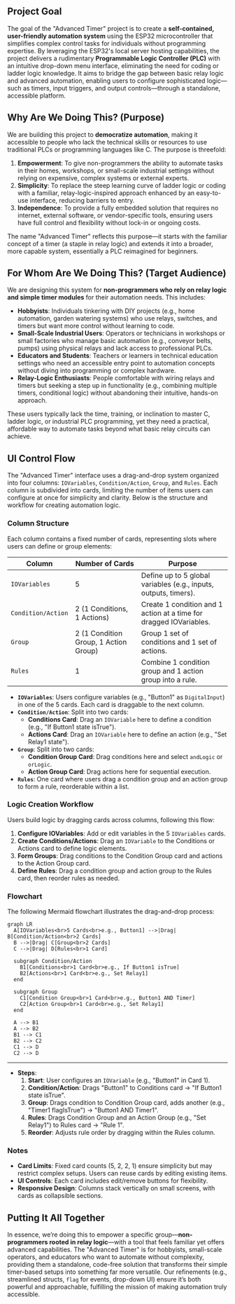 ## Project Goal

The goal of the "Advanced Timer" project is to create a **self-contained, user-friendly automation system** using the ESP32 microcontroller that simplifies complex control tasks for individuals without programming expertise. By leveraging the ESP32's local server hosting capabilities, the project delivers a rudimentary **Programmable Logic Controller (PLC)** with an intuitive drop-down menu interface, eliminating the need for coding or ladder logic knowledge. It aims to bridge the gap between basic relay logic and advanced automation, enabling users to configure sophisticated logic—such as timers, input triggers, and output controls—through a standalone, accessible platform.

## Why Are We Doing This? (Purpose)

We are building this project to **democratize automation**, making it accessible to people who lack the technical skills or resources to use traditional PLCs or programming languages like C. The purpose is threefold:

1. **Empowerment**: To give non-programmers the ability to automate tasks in their homes, workshops, or small-scale industrial settings without relying on expensive, complex systems or external experts.
2. **Simplicity**: To replace the steep learning curve of ladder logic or coding with a familiar, relay-logic-inspired approach enhanced by an easy-to-use interface, reducing barriers to entry.
3. **Independence**: To provide a fully embedded solution that requires no internet, external software, or vendor-specific tools, ensuring users have full control and flexibility without lock-in or ongoing costs.

The name "Advanced Timer" reflects this purpose—it starts with the familiar concept of a timer (a staple in relay logic) and extends it into a broader, more capable system, essentially a PLC reimagined for beginners.

## For Whom Are We Doing This? (Target Audience)

We are designing this system for **non-programmers who rely on relay logic and simple timer modules** for their automation needs. This includes:

- **Hobbyists**: Individuals tinkering with DIY projects (e.g., home automation, garden watering systems) who use relays, switches, and timers but want more control without learning to code.
- **Small-Scale Industrial Users**: Operators or technicians in workshops or small factories who manage basic automation (e.g., conveyor belts, pumps) using physical relays and lack access to professional PLCs.
- **Educators and Students**: Teachers or learners in technical education settings who need an accessible entry point to automation concepts without diving into programming or complex hardware.
- **Relay-Logic Enthusiasts**: People comfortable with wiring relays and timers but seeking a step up in functionality (e.g., combining multiple timers, conditional logic) without abandoning their intuitive, hands-on approach.

These users typically lack the time, training, or inclination to master C, ladder logic, or industrial PLC programming, yet they need a practical, affordable way to automate tasks beyond what basic relay circuits can achieve.

## UI Control Flow

The "Advanced Timer" interface uses a drag-and-drop system organized into four columns: `IOVariables`, `Condition/Action`, `Group`, and `Rules`. Each column is subdivided into cards, limiting the number of items users can configure at once for simplicity and clarity. Below is the structure and workflow for creating automation logic.

### Column Structure

Each column contains a fixed number of cards, representing slots where users can define or group elements:

| **Column**         | **Number of Cards** | **Purpose**                                                                 |
|---------------------|---------------------|-----------------------------------------------------------------------------|
| `IOVariables`      | 5                   | Define up to 5 global variables (e.g., inputs, outputs, timers).           |
| `Condition/Action` | 2 (1 Conditions, 1 Actions) | Create 1 condition and 1 action at a time for dragged IOVariables. |
| `Group`            | 2 (1 Condition Group, 1 Action Group) | Group 1 set of conditions and 1 set of actions.          |
| `Rules`            | 1                   | Combine 1 condition group and 1 action group into a rule.                  |

- **`IOVariables`**: Users configure variables (e.g., "Button1" as `DigitalInput`) in one of the 5 cards. Each card is draggable to the next column.
- **`Condition/Action`**: Split into two cards:
  - **Conditions Card**: Drag an `IOVariable` here to define a condition (e.g., "If Button1 state isTrue").
  - **Actions Card**: Drag an `IOVariable` here to define an action (e.g., "Set Relay1 state").
- **`Group`**: Split into two cards:
  - **Condition Group Card**: Drag conditions here and select `andLogic` or `orLogic`.
  - **Action Group Card**: Drag actions here for sequential execution.
- **`Rules`**: One card where users drag a condition group and an action group to form a rule, reorderable within a list.

### Logic Creation Workflow

Users build logic by dragging cards across columns, following this flow:

1. **Configure IOVariables**: Add or edit variables in the 5 `IOVariables` cards.
2. **Create Conditions/Actions**: Drag an `IOVariable` to the Conditions or Actions card to define logic elements.
3. **Form Groups**: Drag conditions to the Condition Group card and actions to the Action Group card.
4. **Define Rules**: Drag a condition group and action group to the Rules card, then reorder rules as needed.

### Flowchart

The following Mermaid flowchart illustrates the drag-and-drop process:

```mermaid
graph LR
  A[IOVariables<br>5 Cards<br>e.g., Button1] -->|Drag| B[Condition/Action<br>2 Cards]
  B -->|Drag| C[Group<br>2 Cards]
  C -->|Drag| D[Rules<br>1 Card]
  
  subgraph Condition/Action
    B1[Conditions<br>1 Card<br>e.g., If Button1 isTrue]
    B2[Actions<br>1 Card<br>e.g., Set Relay1]
  end
  
  subgraph Group
    C1[Condition Group<br>1 Card<br>e.g., Button1 AND Timer]
    C2[Action Group<br>1 Card<br>e.g., Set Relay1]
  end
  
  A --> B1
  A --> B2
  B1 --> C1
  B2 --> C2
  C1 --> D
  C2 --> D
```

---


- **Steps**:
  1. **Start**: User configures an `IOVariable` (e.g., "Button1" in Card 1).
  2. **Condition/Action**: Drags "Button1" to Conditions card → "If Button1 state isTrue".
  3. **Group**: Drags condition to Condition Group card, adds another (e.g., "Timer1 flagIsTrue") → "Button1 AND Timer1".
  4. **Rules**: Drags Condition Group and an Action Group (e.g., "Set Relay1") to Rules card → "Rule 1".
  5. **Reorder**: Adjusts rule order by dragging within the Rules column.

### Notes
- **Card Limits**: Fixed card counts (5, 2, 2, 1) ensure simplicity but may restrict complex setups. Users can reuse cards by editing existing items.
- **UI Controls**: Each card includes edit/remove buttons for flexibility.
- **Responsive Design**: Columns stack vertically on small screens, with cards as collapsible sections.


## Putting It All Together

In essence, we’re doing this to empower a specific group—**non-programmers rooted in relay logic**—with a tool that feels familiar yet offers advanced capabilities. The "Advanced Timer" is for hobbyists, small-scale operators, and educators who want to automate without complexity, providing them a standalone, code-free solution that transforms their simple timer-based setups into something far more versatile. Our refinements (e.g., streamlined structs, `flag` for events, drop-down UI) ensure it’s both powerful and approachable, fulfilling the mission of making automation truly accessible.